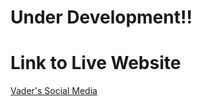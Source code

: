 # Under Development!!

# Link to Live Website
[Vader's Social Media](https://vader-social-media.netlify.app/)
